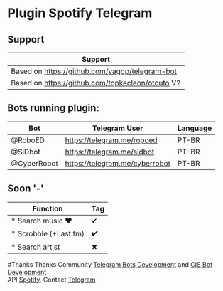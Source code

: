 # Plugin Spotify Telegram</br>

## Support
Support|
-------|
Based on https://github.com/yagop/telegram-bot</br>|
Based on https://github.com/topkecleon/otouto V2</br>|

## Bots running plugin:
Bot|Telegram User|Language|
---|-------------|--------|
@RoboED|https://telegram.me/ropoed|PT-BR
@SiDbot|https://telegram.me/sidbot|PT-BR
@CyberRobot|https://telegram.me/cyberrobot|PT-BR

## Soon '-'
Function|Tag|
--------|---|
* Search music ❤ | ✔
* Scrobble (+Last.fm) | ✔️
* Search artist | ✖

#Thanks
Thanks Community [Telegram Bots Development](https://telegram.me/joinchat/ALJ3iwFAhOCh4WNUHAyzXQ) and [CIS Bot Development](https://telegram.me/joinchat/05fe39f500f8f1b2d1548147a68acd2a)
</br>
API [Spotify](https://developer.spotify.com/web-api),
Contact [Telegram](https://telegram.me/tiagodanin)
